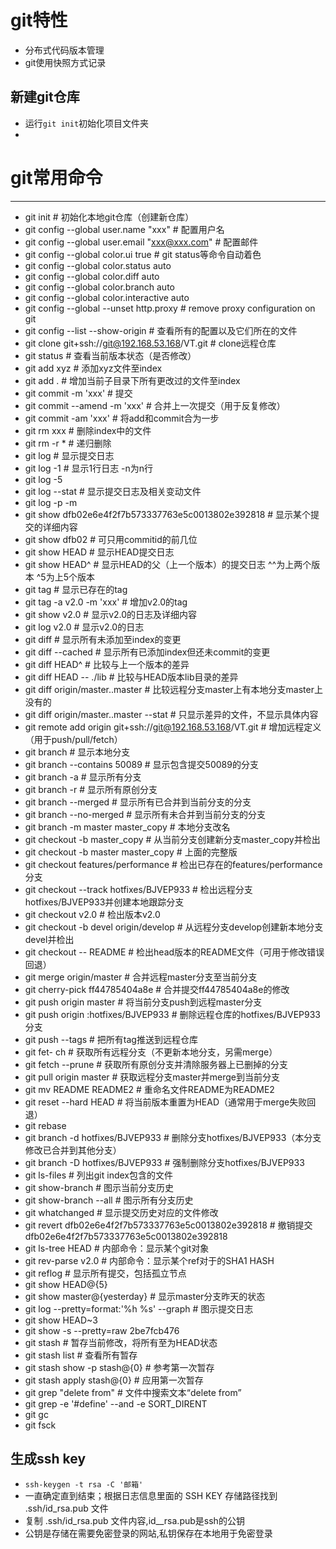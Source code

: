 # git特性
-  分布式代码版本管理
- git使用快照方式记录 
## 新建git仓库
- 运行`git init`初始化项目文件夹
- 
# git常用命令
---
- git init                                                  # 初始化本地git仓库（创建新仓库）
- git config --global user.name "xxx"                       # 配置用户名
- git config --global user.email "xxx@xxx.com"              # 配置邮件
- git config --global color.ui true                         # git status等命令自动着色
- git config --global color.status auto
- git config --global color.diff auto
- git config --global color.branch auto
- git config --global color.interactive auto
- git config --global --unset http.proxy                    # remove  proxy configuration on git
- git config --list --show-origin   # 查看所有的配置以及它们所在的文件
- git clone git+ssh://git@192.168.53.168/VT.git             # clone远程仓库
- git status                                                # 查看当前版本状态（是否修改）
- git add xyz                                               # 添加xyz文件至index
- git add .                                                 # 增加当前子目录下所有更改过的文件至index
- git commit -m 'xxx'                                       # 提交
- git commit --amend -m 'xxx'                               # 合并上一次提交（用于反复修改）
- git commit -am 'xxx'                                      # 将add和commit合为一步
- git rm xxx                                                # 删除index中的文件
- git rm -r *                                               # 递归删除
- git log                                                   # 显示提交日志
- git log -1                                                # 显示1行日志 -n为n行
- git log -5
- git log --stat                                            # 显示提交日志及相关变动文件
- git log -p -m
- git show dfb02e6e4f2f7b573337763e5c0013802e392818         # 显示某个提交的详细内容
- git show dfb02                                            # 可只用commitid的前几位
- git show HEAD                                             # 显示HEAD提交日志
- git show HEAD^                                            # 显示HEAD的父（上一个版本）的提交日志 ^^为上两个版本 ^5为上5个版本
- git tag                                                   # 显示已存在的tag
- git tag -a v2.0 -m 'xxx'                                  # 增加v2.0的tag
- git show v2.0                                             # 显示v2.0的日志及详细内容
- git log v2.0                                              # 显示v2.0的日志
- git diff                                                  # 显示所有未添加至index的变更
- git diff --cached                                         # 显示所有已添加index但还未commit的变更
- git diff HEAD^                                            # 比较与上一个版本的差异
- git diff HEAD -- ./lib                                    # 比较与HEAD版本lib目录的差异
- git diff origin/master..master                            # 比较远程分支master上有本地分支master上没有的
- git diff origin/master..master --stat                     # 只显示差异的文件，不显示具体内容
- git remote add origin git+ssh://git@192.168.53.168/VT.git # 增加远程定义（用于push/pull/fetch）
- git branch                                                # 显示本地分支
- git branch --contains 50089                               # 显示包含提交50089的分支
- git branch -a                                             # 显示所有分支
- git branch -r                                             # 显示所有原创分支
- git branch --merged                                       # 显示所有已合并到当前分支的分支
- git branch --no-merged                                    # 显示所有未合并到当前分支的分支
- git branch -m master master_copy                          # 本地分支改名
- git checkout -b master_copy                               # 从当前分支创建新分支master_copy并检出
- git checkout -b master master_copy                        # 上面的完整版
- git checkout features/performance                         # 检出已存在的features/performance分支
- git checkout --track hotfixes/BJVEP933                    # 检出远程分支hotfixes/BJVEP933并创建本地跟踪分支
- git checkout v2.0                                         # 检出版本v2.0
- git checkout -b devel origin/develop                      # 从远程分支develop创建新本地分支devel并检出
- git checkout -- README                                    # 检出head版本的README文件（可用于修改错误回退）
- git merge origin/master                                   # 合并远程master分支至当前分支
- git cherry-pick ff44785404a8e                             # 合并提交ff44785404a8e的修改
- git push origin master                                    # 将当前分支push到远程master分支
- git push origin :hotfixes/BJVEP933                        # 删除远程仓库的hotfixes/BJVEP933分支
- git push --tags                                           # 把所有tag推送到远程仓库
- git fet- ch                                                 # 获取所有远程分支（不更新本地分支，另需merge）
- git fetch --prune                                         # 获取所有原创分支并清除服务器上已删掉的分支
- git pull origin master                                    # 获取远程分支master并merge到当前分支
- git mv README README2                                     # 重命名文件README为README2
- git reset --hard HEAD                                     # 将当前版本重置为HEAD（通常用于merge失败回退）
- git rebase
- git branch -d hotfixes/BJVEP933                           # 删除分支hotfixes/BJVEP933（本分支修改已合并到其他分支）
- git branch -D hotfixes/BJVEP933                           # 强制删除分支hotfixes/BJVEP933
- git ls-files                                              # 列出git index包含的文件
- git show-branch                                           # 图示当前分支历史
- git show-branch --all                                     # 图示所有分支历史
- git whatchanged                                           # 显示提交历史对应的文件修改
- git revert dfb02e6e4f2f7b573337763e5c0013802e392818       # 撤销提交dfb02e6e4f2f7b573337763e5c0013802e392818
- git ls-tree HEAD                                          # 内部命令：显示某个git对象
- git rev-parse v2.0                                        # 内部命令：显示某个ref对于的SHA1 HASH
- git reflog                                                # 显示所有提交，包括孤立节点
- git show HEAD@{5}
- git show master@{yesterday}                               # 显示master分支昨天的状态
- git log --pretty=format:'%h %s' --graph                   # 图示提交日志
- git show HEAD~3
- git show -s --pretty=raw 2be7fcb476
- git stash                                                 # 暂存当前修改，将所有至为HEAD状态
- git stash list                                            # 查看所有暂存
- git stash show -p stash@{0}                               # 参考第一次暂存
- git stash apply stash@{0}                                 # 应用第一次暂存
- git grep "delete from"                                    # 文件中搜索文本“delete from”
- git grep -e '#define' --and -e SORT_DIRENT
- git gc
- git fsck


## 生成ssh key
- `ssh-keygen -t rsa -C '邮箱'` 
- 一直确定直到结束；根据日志信息里面的 SSH KEY 存储路径找到 .ssh/id_rsa.pub 文件
- 复制 .ssh/id_rsa.pub 文件内容,id__rsa.pub是ssh的公钥
- 公钥是存储在需要免密登录的网站,私钥保存在本地用于免密登录
